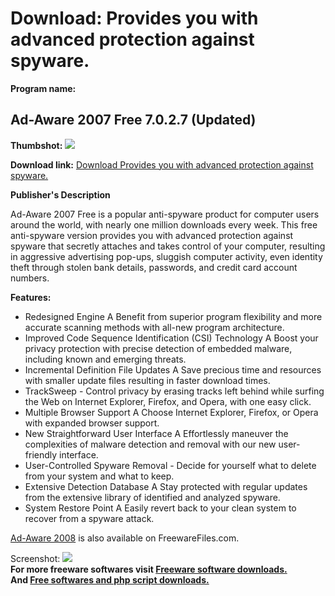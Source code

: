 # Download: Provides you with advanced protection against spyware.

**Program name:**

## Ad-Aware 2007 Free 7.0.2.7 (Updated)

  
**Thumbshot:** ![](http://www.freewarefiles.com/screenshot/adaware2007_md.jpg)   
  
**Download link:** [Download Provides you with advanced protection against spyware.](http://freesoftwares.boysofts.com/Ad-Aware-Free-Updated_program_6417.html)  
  


**Publisher's Description**  
  


Ad-Aware 2007 Free is a popular anti-spyware product for computer users around the world, with nearly one million downloads every week. This free anti-spyware version provides you with advanced protection against spyware that secretly attaches and takes control of your computer, resulting in aggressive advertising pop-ups, sluggish computer activity, even identity theft through stolen bank details, passwords, and credit card account numbers. 

**Features:**

  * Redesigned Engine A Benefit from superior program flexibility and more accurate scanning methods with all-new program architecture. 
  * Improved Code Sequence Identification (CSI) Technology A Boost your privacy protection with precise detection of embedded malware, including known and emerging threats. 
  * Incremental Definition File Updates A Save precious time and resources with smaller update files resulting in faster download times. 
  * TrackSweep - Control privacy by erasing tracks left behind while surfing the Web on Internet Explorer, Firefox, and Opera, with one easy click. 
  * Multiple Browser Support A Choose Internet Explorer, Firefox, or Opera with expanded browser support. 
  * New Straightforward User Interface A Effortlessly maneuver the complexities of malware detection and removal with our new user-friendly interface. 
  * User-Controlled Spyware Removal - Decide for yourself what to delete from your system and what to keep. 
  * Extensive Detection Database A Stay protected with regular updates from the extensive library of identified and analyzed spyware. 
  * System Restore Point A Easily revert back to your clean system to recover from a spyware attack. 

[Ad-Aware 2008](http://www.freewarefiles.com/Ad-Aware-Beta_program_41179.html) is also available on FreewareFiles.com.

  
  
Screenshot: ![](http://www.freewarefiles.com/screenshot/adaware2007.jpg)   
**For more freeware softwares visit [Freeware software downloads.](http://freesoftwares.boysofts.com/)**   
**And [Free softwares and php script downloads.](http://www.boysofts.com/)**

